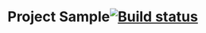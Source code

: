 # **Project Sample**[![Build status](https://ci.appveyor.com/api/projects/status/nchiddgr8mve594i/branch/main?svg=true)](https://ci.appveyor.com/project/MoskalevDA/dzaqa2/branch/main)
